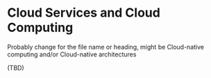 # Cloud Services and Cloud Computing

Probably change for the file name or heading, might be Cloud-native computing and/or Cloud-native architectures

(TBD)